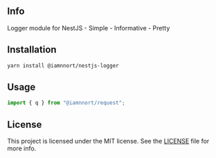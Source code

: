 ## Info

Logger module for NestJS - Simple - Informative - Pretty

## Installation

```bash
yarn install @iamnnort/nestjs-logger
```

## Usage

```javascript
import { q } from "@iamnnort/request";
```

## License

This project is licensed under the MIT license. See the [LICENSE](LICENSE) file for more info.
